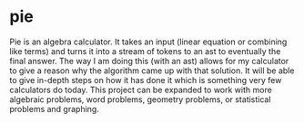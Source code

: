 # pie

Pie is an algebra calculator. It takes an input (linear equation or combining like terms) and
turns it into a stream of tokens to an ast to eventually the final answer. The way I am doing this (with an ast)
allows for my calculator to give a reason why the algorithm came up with that solution. It will be
able to give in-depth steps on how it has done it which is something very few calculators do today.
This project can be expanded to work with more algebraic problems, word problems, geometry problems,
or statistical problems and graphing.
